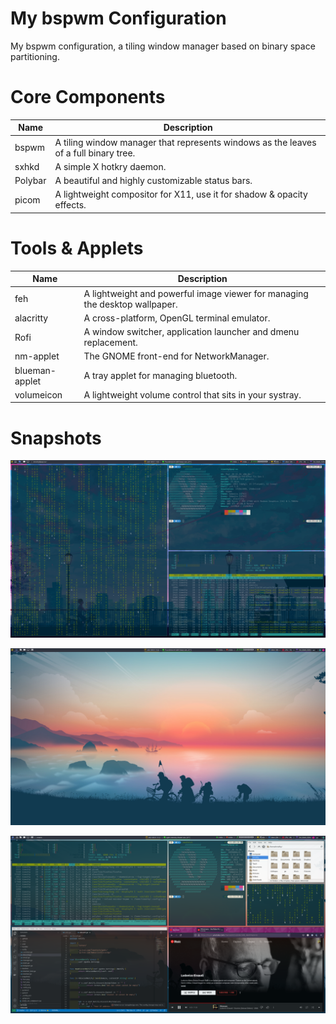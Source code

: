 # My bspwm Configuration

My bspwm configuration, a tiling window manager based on binary space partitioning.

# Core Components

| Name | Description |
| ---- | ---- |
| bspwm | A tiling window manager that represents windows as the leaves of a full binary tree. |
| sxhkd | A simple X hotkry daemon. |
| Polybar | A beautiful and highly customizable status bars. |
| picom | A lightweight compositor for X11, use it for shadow & opacity effects. |

# Tools & Applets

| Name | Description |
| ---- | ---- |
| feh | A lightweight and powerful image viewer for managing the desktop wallpaper. |
| alacritty | A cross-platform, OpenGL terminal emulator. |
| Rofi | A window switcher, application launcher and dmenu replacement. |
| nm-applet | The GNOME front-end for NetworkManager. |
| blueman-applet | A tray applet for managing bluetooth. |
| volumeicon | A lightweight volume control that sits in your systray. |

# Snapshots

![](https://github.com/TimothyYe/bspwm-config/blob/master/snapshots/1.png)

![](https://github.com/TimothyYe/bspwm-config/blob/master/snapshots/2.png)

![](https://github.com/TimothyYe/bspwm-config/blob/master/snapshots/3.png)


